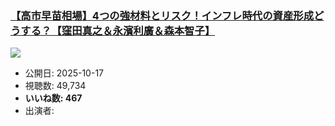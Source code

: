 ### [【高市早苗相場】4つの強材料とリスク！インフレ時代の資産形成どうする？【窪田真之＆永濱利廣＆森本智子】](https://www.youtube.com/watch?v=Hsxlws1a_vg)
[![](https://img.youtube.com/vi/Hsxlws1a_vg/sddefault.jpg)](https://www.youtube.com/watch?v=Hsxlws1a_vg)
-   公開日: 2025-10-17
-   視聴数: 49,734
-   **いいね数: 467**
-   出演者: 
